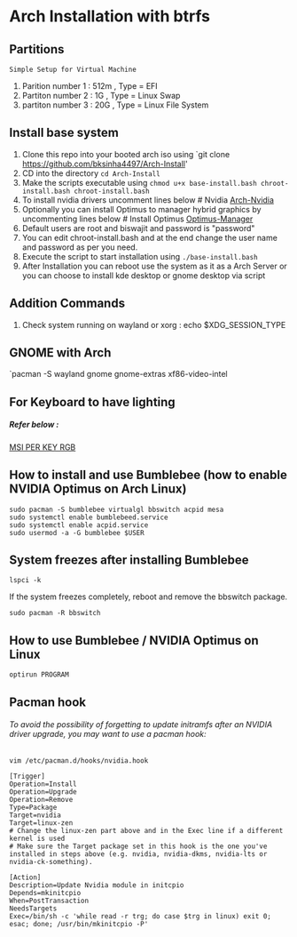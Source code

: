 # Arch Installation with btrfs
## Partitions
`Simple Setup for Virtual Machine`
1. Parition number 1 : 512m , Type = EFI
2. Partiton number 2 : 1G , Type = Linux Swap
3. partiton number 3 : 20G , Type = Linux File System

## Install base system
1. Clone this repo into your booted arch iso using `git clone https://github.com/bksinha4497/Arch-Install'
2. CD into the directory `cd Arch-Install`
3. Make the scripts executable using `chmod u+x base-install.bash chroot-install.bash chroot-install.bash`
4. To install nvidia drivers uncomment lines below # Nvidia 
  [Arch-Nvidia](https://wiki.archlinux.org/index.php/NVIDIA#Installation)
5. Optionally you can install Optimus to manager hybrid graphics by uncommenting lines below # Install Optimus 
  [Optimus-Manager](https://github.com/Askannz/optimus-manager)
6. Default users are root and biswajit and password is "password" 
7. You can edit chroot-install.bash and at the end change the user name and password as per you need.
8. Execute the script to start installation using `./base-install.bash`
9. After Installation you can reboot use the system as it as a Arch Server or you can choose to install kde desktop or gnome desktop via script

## Addition Commands

1. Check system running on wayland or xorg : echo $XDG_SESSION_TYPE

## GNOME with Arch

`pacman -S wayland gnome gnome-extras xf86-video-intel

## For Keyboard to have lighting

##### Refer below : 

[MSI PER KEY RGB](https://github.com/bksinha4497/msi-perkeyrgb)

## How to install and use Bumblebee (how to enable NVIDIA Optimus on Arch Linux)

```
sudo pacman -S bumblebee virtualgl bbswitch acpid mesa
sudo systemctl enable bumblebeed.service
sudo systemctl enable acpid.service
sudo usermod -a -G bumblebee $USER
```

## System freezes after installing Bumblebee

`lspci -k`

If the system freezes completely, reboot and remove the bbswitch package.

`sudo pacman -R bbswitch`

## How to use Bumblebee / NVIDIA Optimus on Linux

`optirun PROGRAM`

## Pacman hook
###### To avoid the possibility of forgetting to update initramfs after an NVIDIA driver upgrade, you may want to use a pacman hook:

`vim /etc/pacman.d/hooks/nvidia.hook`
```
[Trigger]
Operation=Install
Operation=Upgrade
Operation=Remove
Type=Package
Target=nvidia
Target=linux-zen
# Change the linux-zen part above and in the Exec line if a different kernel is used
# Make sure the Target package set in this hook is the one you've installed in steps above (e.g. nvidia, nvidia-dkms, nvidia-lts or nvidia-ck-something).

[Action]
Description=Update Nvidia module in initcpio
Depends=mkinitcpio
When=PostTransaction
NeedsTargets
Exec=/bin/sh -c 'while read -r trg; do case $trg in linux) exit 0; esac; done; /usr/bin/mkinitcpio -P'
```
